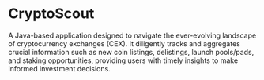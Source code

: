 # CryptoScout
A Java-based application designed to navigate the ever-evolving landscape of cryptocurrency exchanges (CEX). It diligently tracks and aggregates crucial information such as new coin listings, delistings, launch pools/pads, and staking opportunities, providing users with timely insights to make informed investment decisions.
